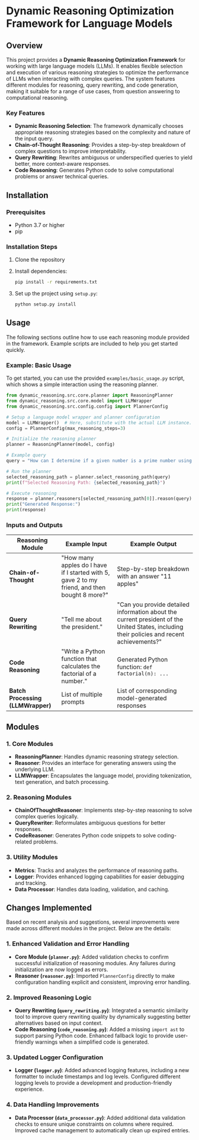 # Dynamic Reasoning Optimization Framework for Language Models

## Overview
This project provides a **Dynamic Reasoning Optimization Framework** for working with large language models (LLMs). It enables flexible selection and execution of various reasoning strategies to optimize the performance of LLMs when interacting with complex queries. The system features different modules for reasoning, query rewriting, and code generation, making it suitable for a range of use cases, from question answering to computational reasoning.

### Key Features
- **Dynamic Reasoning Selection**: The framework dynamically chooses appropriate reasoning strategies based on the complexity and nature of the input query.
- **Chain-of-Thought Reasoning**: Provides a step-by-step breakdown of complex questions to improve interpretability.
- **Query Rewriting**: Rewrites ambiguous or underspecified queries to yield better, more context-aware responses.
- **Code Reasoning**: Generates Python code to solve computational problems or answer technical queries.

## Installation

### Prerequisites
- Python 3.7 or higher
- pip

### Installation Steps
1. Clone the repository


2. Install dependencies:
    ```sh
    pip install -r requirements.txt
    ```

3. Set up the project using `setup.py`:
    ```sh
    python setup.py install
    ```

## Usage
The following sections outline how to use each reasoning module provided in the framework. Example scripts are included to help you get started quickly.

### Example: Basic Usage
To get started, you can use the provided `examples/basic_usage.py` script, which shows a simple interaction using the reasoning planner.

```python
from dynamic_reasoning.src.core.planner import ReasoningPlanner
from dynamic_reasoning.src.core.model import LLMWrapper
from dynamic_reasoning.src.config.config import PlannerConfig

# Setup a language model wrapper and planner configuration
model = LLMWrapper()  # Here, substitute with the actual LLM instance.
config = PlannerConfig(max_reasoning_steps=3)

# Initialize the reasoning planner
planner = ReasoningPlanner(model, config)

# Example query
query = "How can I determine if a given number is a prime number using Python?"

# Run the planner
selected_reasoning_path = planner.select_reasoning_path(query)
print(f"Selected Reasoning Path: {selected_reasoning_path}")

# Execute reasoning
response = planner.reasoners[selected_reasoning_path[0]].reason(query)
print("Generated Response:")
print(response)
```

### Inputs and Outputs

| Reasoning Module             | Example Input                                      | Example Output                                     |
|------------------------------|----------------------------------------------------|----------------------------------------------------|
| **Chain-of-Thought**         | "How many apples do I have if I started with 5, gave 2 to my friend, and then bought 8 more?"       | Step-by-step breakdown with an answer "11 apples"   |
| **Query Rewriting**          | "Tell me about the president."                    | "Can you provide detailed information about the current president of the United States, including their policies and recent achievements?" |
| **Code Reasoning**           | "Write a Python function that calculates the factorial of a number." | Generated Python function: `def factorial(n): ...` |
| **Batch Processing (LLMWrapper)** | List of multiple prompts                          | List of corresponding model-generated responses     |

## Modules

### 1. Core Modules
- **ReasoningPlanner**: Handles dynamic reasoning strategy selection.
- **Reasoner**: Provides an interface for generating answers using the underlying LLM.
- **LLMWrapper**: Encapsulates the language model, providing tokenization, text generation, and batch processing.

### 2. Reasoning Modules
- **ChainOfThoughtReasoner**: Implements step-by-step reasoning to solve complex queries logically.
- **QueryRewriter**: Reformulates ambiguous questions for better responses.
- **CodeReasoner**: Generates Python code snippets to solve coding-related problems.

### 3. Utility Modules
- **Metrics**: Tracks and analyzes the performance of reasoning paths.
- **Logger**: Provides enhanced logging capabilities for easier debugging and tracking.
- **Data Processor**: Handles data loading, validation, and caching.

## Changes Implemented
Based on recent analysis and suggestions, several improvements were made across different modules in the project. Below are the details:

### 1. Enhanced Validation and Error Handling
- **Core Module (`planner.py`)**: Added validation checks to confirm successful initialization of reasoning modules. Any failures during initialization are now logged as errors.
- **Reasoner (`reasoner.py`)**: Imported `PlannerConfig` directly to make configuration handling explicit and consistent, improving error handling.

### 2. Improved Reasoning Logic
- **Query Rewriting (`query_rewriting.py`)**: Integrated a semantic similarity tool to improve query rewriting quality by dynamically suggesting better alternatives based on input context.
- **Code Reasoning (`code_reasoning.py`)**: Added a missing `import ast` to support parsing Python code. Enhanced fallback logic to provide user-friendly warnings when a simplified code is generated.

### 3. Updated Logger Configuration
- **Logger (`logger.py`)**: Added advanced logging features, including a new formatter to include timestamps and log levels. Configured different logging levels to provide a development and production-friendly experience.

### 4. Data Handling Improvements
- **Data Processor (`data_processor.py`)**: Added additional data validation checks to ensure unique constraints on columns where required. Improved cache management to automatically clean up expired entries.

